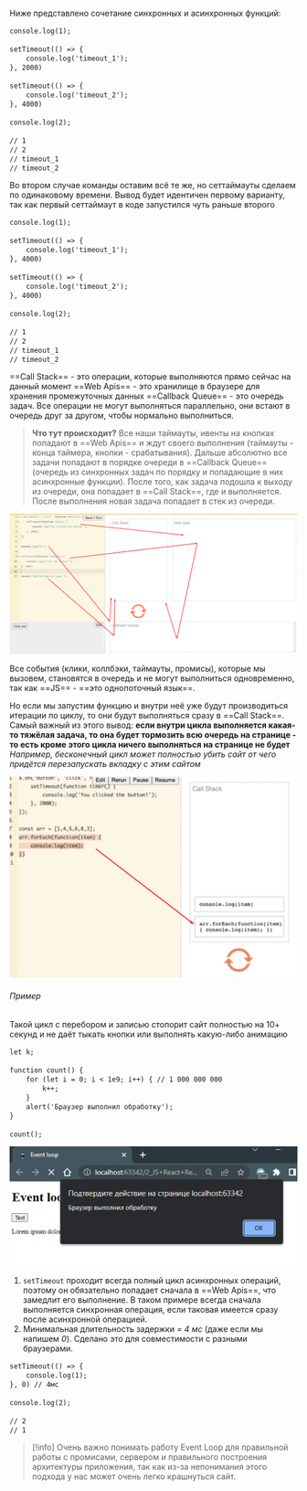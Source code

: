 
Ниже представлено сочетание синхронных и асинхронных функций:

```JS
console.log(1);  
  
setTimeout(() => {  
    console.log('timeout_1');  
}, 2000)  
  
setTimeout(() => {  
    console.log('timeout_2');  
}, 4000)  
  
console.log(2);

// 1
// 2
// timeout_1
// timeout_2
```

Во втором случае команды оставим всё те же, но сеттаймауты сделаем по одинаковому времени. Вывод будет идентичен первому варианту, так как первый сеттаймаут в коде запустился чуть раньше второго 

```JS
console.log(1);  
  
setTimeout(() => {  
    console.log('timeout_1');  
}, 4000)  
  
setTimeout(() => {  
    console.log('timeout_2');  
}, 4000)  
  
console.log(2);

// 1
// 2
// timeout_1
// timeout_2
```

==Call Stack== - это операции, которые выполняются прямо сейчас на данный момент
==Web Apis== - это хранилище в браузере для хранения промежуточных данных
==Callback Queue== - это очередь задач. Все операции не могут выполняться параллельно, они встают в очередь друг за другом, чтобы нормально выполниться.

> **Что тут происходит?** Все наши таймауты, ивенты на кнопках попадают в ==Web Apis== и ждут своего выполнения (таймауты - конца таймера, кнопки - срабатывания). Дальше абсолютно все задачи попадают в порядке очереди в ==Callback Queue== (очередь из синхронных задач по порядку и попадающие в них асинхронные функции). После того, как задача подошла к выходу из очереди, она попадает в ==Call Stack==, где и выполняется. После выполнения новая задача попадает в стек из очереди. 

![](_png/Pasted%20image%2020221022174717.png)

Все события (клики, коллбэки, таймауты, промисы), которые мы вызовем, становятся в очередь и не могут выполниться одновременно, так как ==JS== - ==это однопоточный язык==.

Но если мы запустим функцию и внутри неё уже будут производиться итерации по циклу, то они будут выполняться сразу в ==Call Stack==. Самый важный из этого вывод: **если внутри цикла выполняется какая-то тяжёлая задача, то она будет тормозить всю очередь на странице - то есть кроме этого цикла ничего выполняться на странице не будет**
*Например, бесконечный цикл может полностью убить сайт от чего придётся перезапускать вкладку с этим сайтом*

![](_png/Pasted%20image%2020221022181037.png)

###### Пример
Такой цикл с перебором и записью стопорит сайт полностью на 10+ секунд и не даёт тыкать кнопки или выполнять какую-либо анимацию 

```JS
let k;  
  
function count() {  
    for (let i = 0; i < 1e9; i++) { // 1 000 000 000  
        k++;  
    }  
    alert('Браузер выполнил обработку');  
}  
  
count();
```

![](_png/Pasted%20image%2020221022182337.png)

1) `setTimeout` проходит всегда полный цикл асинхронных операций, поэтому он обязательно попадает сначала в ==Web Apis==, что замедлит его выполнение. В таком примере всегда сначала выполняется синхронная операция, если таковая имеется сразу после асинхронной операцией.
2) Минимальная длительность задержки *= 4 мс* (даже если мы напишем *0*). Сделано это для совместимости с разными браузерами.

```JS
setTimeout(() => {  
    console.log(1);  
}, 0) // 4мс  
  
console.log(2);

// 2
// 1
```

>[!info] Очень важно понимать работу Event Loop для правильной работы с промисами, сервером и правильного построения архитектуры приложения, так как из-за непонимания этого подхода у нас может очень легко крашнуться сайт.
